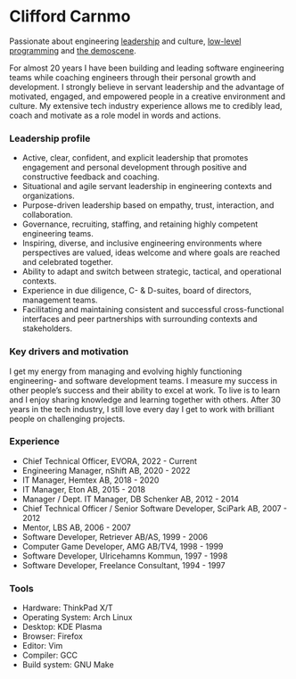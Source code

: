 # Clifford Carnmo
Passionate about engineering [leadership](https://en.wikipedia.org/wiki/Servant_leadership) and culture, [low-level programming](https://en.wikipedia.org/wiki/Assembly_language) and [the demoscene](https://en.wikipedia.org/wiki/Demoscene).

For almost 20 years I have been building and leading software engineering teams while coaching engineers through their personal growth and development. I strongly believe in servant leadership and the advantage of motivated, engaged, and empowered people in a creative environment and culture. My extensive tech industry experience allows me to credibly lead, coach and motivate as a role model in words and actions.

### Leadership profile
* Active, clear, confident, and explicit leadership that promotes engagement and personal development through positive and constructive feedback and coaching.
* Situational and agile servant leadership in engineering contexts and organizations.
* Purpose-driven leadership based on empathy, trust, interaction, and collaboration.
* Governance, recruiting, staffing, and retaining highly competent engineering teams.
* Inspiring, diverse, and inclusive engineering environments where perspectives are valued, ideas welcome and where goals are reached and celebrated together.
* Ability to adapt and switch between strategic, tactical, and operational contexts.
* Experience in due diligence, C- & D-suites, board of directors, management teams.
* Facilitating and maintaining consistent and successful cross-functional interfaces and peer partnerships with surrounding contexts and stakeholders.

### Key drivers and motivation
I get my energy from managing and evolving highly functioning engineering- and software development teams. I measure my success in other people’s success and their ability to excel at work. To live is to learn and I enjoy sharing knowledge and learning together with others. After 30 years in the tech industry, I still love every day I get to work with brilliant people on challenging projects.

### Experience
* Chief Technical Officer, EVORA, 2022 - Current
* Engineering Manager, nShift AB, 2020 - 2022
* IT Manager, Hemtex AB, 2018 - 2020
* IT Manager, Eton AB, 2015 - 2018
* Manager / Dept. IT Manager, DB Schenker AB, 2012 - 2014
* Chief Technical Officer / Senior Software Developer, SciPark AB, 2007 - 2012
* Mentor, LBS AB, 2006 - 2007
* Software Developer, Retriever AB/AS, 1999 - 2006
* Computer Game Developer, AMG AB/TV4, 1998 - 1999
* Software Developer, Ulricehamns Kommun, 1997 - 1998
* Software Developer, Freelance Consultant, 1994 - 1997

### Tools
* Hardware: ThinkPad X/T
* Operating System: Arch Linux
* Desktop: KDE Plasma
* Browser: Firefox
* Editor: Vim
* Compiler: GCC
* Build system: GNU Make
